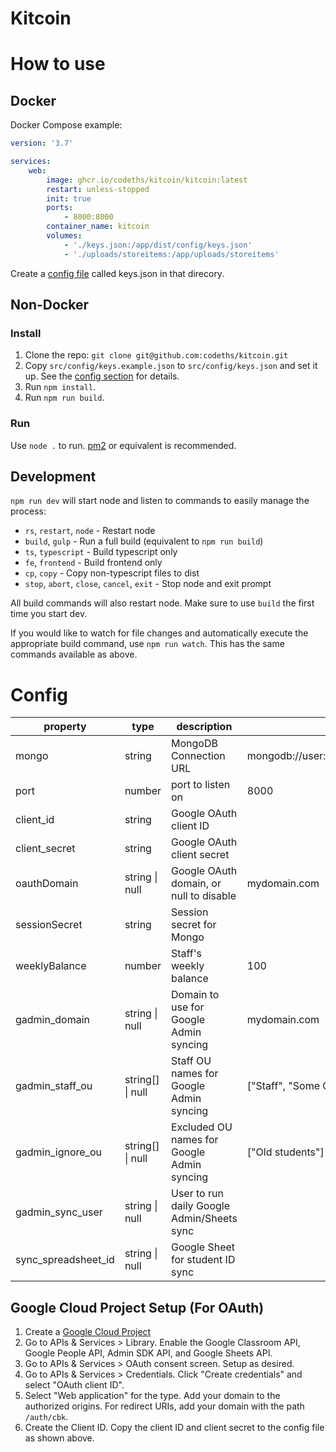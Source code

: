 # Kitcoin

# How to use

## Docker

Docker Compose example:

```yml
version: '3.7'

services:
    web:
        image: ghcr.io/codeths/kitcoin/kitcoin:latest
        restart: unless-stopped
        init: true
        ports:
            - 8000:8000
        container_name: kitcoin
        volumes:
            - './keys.json:/app/dist/config/keys.json'
            - './uploads/storeitems:/app/uploads/storeitems'
```

Create a [config file](#config) called keys.json in that direcory.

## Non-Docker

### Install

1. Clone the repo: `git clone git@github.com:codeths/kitcoin.git`
2. Copy `src/config/keys.example.json` to `src/config/keys.json` and set it up. See the [config section](#config) for details.
3. Run `npm install`.
4. Run `npm run build`.

### Run

Use `node .` to run. [pm2](https://pm2.keymetrics.io/) or equivalent is recommended.

## Development

`npm run dev` will start node and listen to commands to easily manage the process:

-   `rs`, `restart`, `node` - Restart node
-   `build`, `gulp` - Run a full build (equivalent to `npm run build`)
-   `ts`, `typescript` - Build typescript only
-   `fe`, `frontend` - Build frontend only
-   `cp`, `copy` - Copy non-typescript files to dist
-   `stop`, `abort`, `close`, `cancel`, `exit` - Stop node and exit prompt

All build commands will also restart node. Make sure to use `build` the first time you start dev.

If you would like to watch for file changes and automatically execute the appropriate build command, use `npm run watch`. This has the same commands available as above.

# Config

| property            | type             | description                                | example                                |
| ------------------- | ---------------- | ------------------------------------------ | -------------------------------------- |
| mongo               | string           | MongoDB Connection URL                     | mongodb://user:pass@127.0.0.1:27017/db |
| port                | number           | port to listen on                          | 8000                                   |
| client_id           | string           | Google OAuth client ID                     |                                        |
| client_secret       | string           | Google OAuth client secret                 |                                        |
| oauthDomain         | string \| null   | Google OAuth domain, or null to disable    | mydomain.com                           |
| sessionSecret       | string           | Session secret for Mongo                   |                                        |
| weeklyBalance       | number           | Staff's weekly balance                     | 100                                    |
| gadmin_domain       | string \| null   | Domain to use for Google Admin syncing     | mydomain.com                           |
| gadmin_staff_ou     | string[] \| null | Staff OU names for Google Admin syncing    | ["Staff", "Some OU/Admins"]            |
| gadmin_ignore_ou    | string[] \| null | Excluded OU names for Google Admin syncing | ["Old students"]                       |
| gadmin_sync_user    | string \| null   | User to run daily Google Admin/Sheets sync |                                        |
| sync_spreadsheet_id | string \| null   | Google Sheet for student ID sync           |                                        |

## Google Cloud Project Setup (For OAuth)

1. Create a [Google Cloud Project](https://console.cloud.google.com/projectcreate)
2. Go to APIs & Services > Library. Enable the Google Classroom API, Google People API, Admin SDK API, and Google Sheets API.
3. Go to APIs & Services > OAuth consent screen. Setup as desired.
4. Go to APIs & Services > Credentials. Click "Create credentials" and select "OAuth client ID".
5. Select "Web application" for the type. Add your domain to the authorized origins. For redirect URIs, add your domain with the path `/auth/cbk`.
6. Create the Client ID. Copy the client ID and client secret to the config file as shown above.
